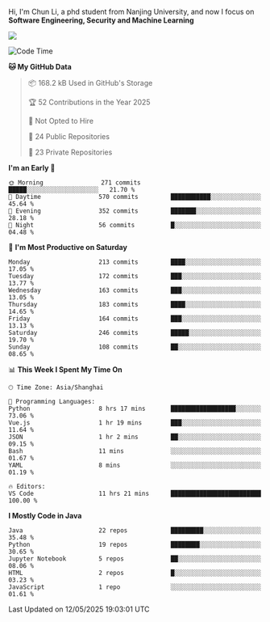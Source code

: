 Hi, I'm Chun Li, a phd student from Nanjing University, and now I focus on **Software Engineering, Security and Machine Learning**

<!--![GitHub Snake Light](https://github.com/pppppkun/pppppkun/blob/output/github-snake.svg#gh-light-mode-only)-->
<!--![GitHub Snake dark](https://github.com/pppppkun/pppppkun/blob/output/github-snake-dark.svg#gh-dark-mode-only)-->

![](https://komarev.com/ghpvc/?username=pppppkun)
<!--START_SECTION:waka-->
![Code Time](http://img.shields.io/badge/Code%20Time-2%2C058%20hrs%205%20mins-blue)

**🐱 My GitHub Data** 

> 📦 168.2 kB Used in GitHub's Storage 
 > 
> 🏆 52 Contributions in the Year 2025
 > 
> 🚫 Not Opted to Hire
 > 
> 📜 24 Public Repositories 
 > 
> 🔑 23 Private Repositories 
 > 
**I'm an Early 🐤** 

```text
🌞 Morning                271 commits         █████░░░░░░░░░░░░░░░░░░░░   21.70 % 
🌆 Daytime                570 commits         ███████████░░░░░░░░░░░░░░   45.64 % 
🌃 Evening                352 commits         ███████░░░░░░░░░░░░░░░░░░   28.18 % 
🌙 Night                  56 commits          █░░░░░░░░░░░░░░░░░░░░░░░░   04.48 % 
```
📅 **I'm Most Productive on Saturday** 

```text
Monday                   213 commits         ████░░░░░░░░░░░░░░░░░░░░░   17.05 % 
Tuesday                  172 commits         ███░░░░░░░░░░░░░░░░░░░░░░   13.77 % 
Wednesday                163 commits         ███░░░░░░░░░░░░░░░░░░░░░░   13.05 % 
Thursday                 183 commits         ████░░░░░░░░░░░░░░░░░░░░░   14.65 % 
Friday                   164 commits         ███░░░░░░░░░░░░░░░░░░░░░░   13.13 % 
Saturday                 246 commits         █████░░░░░░░░░░░░░░░░░░░░   19.70 % 
Sunday                   108 commits         ██░░░░░░░░░░░░░░░░░░░░░░░   08.65 % 
```


📊 **This Week I Spent My Time On** 

```text
🕑︎ Time Zone: Asia/Shanghai

💬 Programming Languages: 
Python                   8 hrs 17 mins       ██████████████████░░░░░░░   73.06 % 
Vue.js                   1 hr 19 mins        ███░░░░░░░░░░░░░░░░░░░░░░   11.64 % 
JSON                     1 hr 2 mins         ██░░░░░░░░░░░░░░░░░░░░░░░   09.15 % 
Bash                     11 mins             ░░░░░░░░░░░░░░░░░░░░░░░░░   01.67 % 
YAML                     8 mins              ░░░░░░░░░░░░░░░░░░░░░░░░░   01.19 % 

🔥 Editors: 
VS Code                  11 hrs 21 mins      █████████████████████████   100.00 % 
```

**I Mostly Code in Java** 

```text
Java                     22 repos            █████████░░░░░░░░░░░░░░░░   35.48 % 
Python                   19 repos            ████████░░░░░░░░░░░░░░░░░   30.65 % 
Jupyter Notebook         5 repos             ██░░░░░░░░░░░░░░░░░░░░░░░   08.06 % 
HTML                     2 repos             █░░░░░░░░░░░░░░░░░░░░░░░░   03.23 % 
JavaScript               1 repo              ░░░░░░░░░░░░░░░░░░░░░░░░░   01.61 % 
```




 Last Updated on 12/05/2025 19:03:01 UTC
<!--END_SECTION:waka-->
